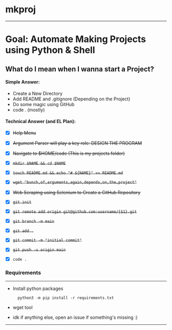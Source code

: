 # mkproj
---

# Goal: Automate Making Projects using Python & Shell

## What do I mean when I wanna start a Project?

#### Simple Answer:
- Create a New Directory
- Add README and .gitignore (Depending on the Project) 
- Do some magic using GitHub
- code . (mostly)

#### Technical Answer (and EL Plan):
- [x] ~~Help Menu~~
- [x] ~~Argument Parser will play a key role: DESIGN THE PROGRAM~~
- [x] ~~Navigate to $HOME/code (This is my projects folder)~~
- [x] ~~`mkdir $NAME && cd $NAME`~~
- [x] ~~`touch README.md && echo "# ${NAME}" >> README.md`~~
- [x] ~~`wget "bunch,of,arguments,again,depends,on,the,project"`~~
- [x] ~~Web Scraping using Selenium to Create a GitHub Repository~~
- [x] ~~`git init`~~
- [x] ~~`git remote add origin git@github.com:username/{$1}.git`~~
- [x] ~~`git branch -m main`~~
- [x] ~~`git add .`~~
- [x] ~~`git commit -m "initial commit"`~~
- [x] ~~`git push -u origin main`~~
- [x] `code .`


### Requirements
---

- Install python packages
	
		python3 -m pip install -r requirements.txt

- wget tool
- idk if anything else, open an issue if something's missing :)

---
